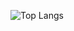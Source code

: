 ![Top Langs](https://github-readme-stats.vercel.app/api/top-langs/?username=kaykyc&hide=javascript,css,scss,html&theme=tokyonight)
